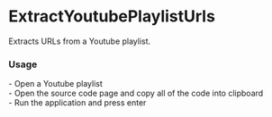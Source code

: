 # ExtractYoutubePlaylistUrls
Extracts URLs from a Youtube playlist.

<h3>Usage</h3>
- Open a Youtube playlist</br>
- Open the source code page and copy all of the code into clipboard</br>
- Run the application and press enter

